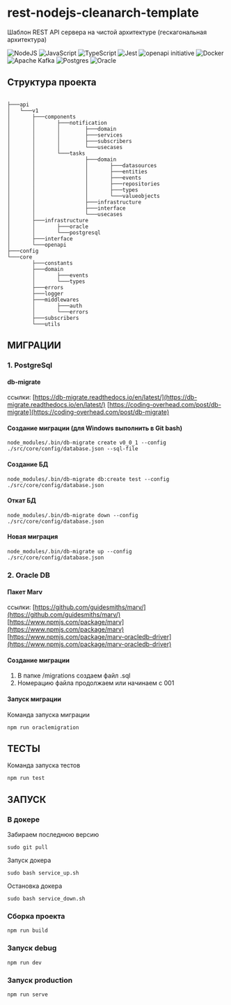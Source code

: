 # rest-nodejs-cleanarch-template

Шаблон REST API сервера на чистой архитектуре (гескагональная архитектура)

![NodeJS](https://img.shields.io/badge/node.js-6DA55F?style=for-the-badge&logo=node.js&logoColor=white) ![JavaScript](https://img.shields.io/badge/javascript-%23323330.svg?style=for-the-badge&logo=javascript&logoColor=%23F7DF1E) ![TypeScript](https://img.shields.io/badge/typescript-%23007ACC.svg?style=for-the-badge&logo=typescript&logoColor=white) ![Jest](https://img.shields.io/badge/-jest-%23C21325?style=for-the-badge&logo=jest&logoColor=white) ![openapi initiative](https://img.shields.io/badge/openapiinitiative-%23000000.svg?style=for-the-badge&logo=openapiinitiative&logoColor=white) ![Docker](https://img.shields.io/badge/docker-%230db7ed.svg?style=for-the-badge&logo=docker&logoColor=white) ![Apache Kafka](https://img.shields.io/badge/Apache%20Kafka-000?style=for-the-badge&logo=apachekafka) ![Postgres](https://img.shields.io/badge/postgres-%23316192.svg?style=for-the-badge&logo=postgresql&logoColor=white) ![Oracle](https://img.shields.io/badge/Oracle-F80000?style=for-the-badge&logo=oracle&logoColor=white)

## Структура проекта

```

├───api
│   └───v1
│       ├───components
│       │       ├───notification
│       │       │        ├───domain
│       │       │        ├───services
│       │       │        ├───subscribers
│       │       │        └───usecases
│       │       └───tasks
│       │                ├───domain
│       │                │       ├───datasources
│       │                │       ├───entities
│       │                │       ├───events
│       │                │       ├───repositories
│       │                │       ├───types
│       │                │       └───valueobjects
│       │                ├───infrastructure
│       │                ├───interface
│       │                └───usecases
│       ├───infrastructure
│       │       ├───oracle
│       │       └───postgresql
│       ├───interface
│       └───openapi
├───config
└───core
        ├───constants
        ├───domain
        │       ├───events
        │       └───types
        ├───errors
        ├───logger
        ├───middlewares
        │       ├───auth
        │       └───errors
        ├───subscribers
        └───utils
```

## МИГРАЦИИ

### 1. PostgreSql
#### db-migrate
ссылки: 
[https://db-migrate.readthedocs.io/en/latest/](https://db-migrate.readthedocs.io/en/latest/)
[https://coding-overhead.com/post/db-migrate](https://coding-overhead.com/post/db-migrate)
#### Создание миграции (для Windows выполнить в Git bash)
    node_modules/.bin/db-migrate create v0_0_1 --config ./src/core/config/database.json --sql-file
#### Создание БД
    node_modules/.bin/db-migrate db:create test --config ./src/core/config/database.json
#### Откат БД
    node_modules/.bin/db-migrate down --config ./src/core/config/database.json
#### Новая миграция
    node_modules/.bin/db-migrate up --config ./src/core/config/database.json

### 2. Oracle DB
#### Пакет Marv
ссылки:
[https://github.com/guidesmiths/marv/](https://github.com/guidesmiths/marv/)
[https://www.npmjs.com/package/marv](https://www.npmjs.com/package/marv)
[https://www.npmjs.com/package/marv-oracledb-driver](https://www.npmjs.com/package/marv-oracledb-driver)

#### Создание миграции
1. В папке /migrations создаем файл .sql
2. Номерацию файла продолжаем или начинаем с 001

#### Запуск миграции
Команда запуска миграции

    npm run oraclemigration

## ТЕСТЫ
Команда запуска тестов

    npm run test

## ЗАПУСК
### В докере
Забираем последнюю версию

    sudo git pull

Запуск докера

    sudo bash service_up.sh

Остановка докера

    sudo bash service_down.sh

### Сборка проекта

    npm run build

### Запуск debug 

    npm run dev

### Запуск production

    npm run serve
